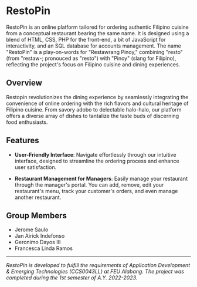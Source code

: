 # RestoPin

RestoPin is an online platform tailored for ordering authentic Filipino cuisine from a conceptual restaurant bearing the same name. It is designed using a blend of HTML, CSS, PHP for the front-end, a bit of JavaScript for interactivity, and an SQL database for accounts management. The name "RestoPin" is a play-on-words for "Restawrang Pinoy," combining "resto" (from "restaw-; pronouced as "resto") with "Pinoy" (slang for Filipino), reflecting the project's focus on Filipino cuisine and dining experiences.

## Overview

Restopin revolutionizes the dining experience by seamlessly integrating the convenience of online ordering with the rich flavors and cultural heritage of Filipino cuisine. From savory adobo to delectable halo-halo, our platform offers a diverse array of dishes to tantalize the taste buds of discerning food enthusiasts.

## Features

- **User-Friendly Interface**: Navigate effortlessly through our intuitive interface, designed to streamline the ordering process and enhance user satisfaction.
  
- **Restaurant Management for Managers**: Easily manage your restaurant through the manager's portal. You can add, remove, edit your restaurant's menu, track your customer's orders, and even manage another restaurant.

## Group Members

- Jerome Saulo
- Jan Airick Indefonso
- Geronimo Dayos III
- Francesca Linda Ramos

---

*RestoPin is developed to fulfill the requirements of Application Development & Emerging Technologies (CCS0043LL) at FEU Alabang. The project was completed during the 1st semester of A.Y. 2022-2023.*
